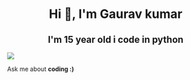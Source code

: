 <h1 align="center">Hi 👋, I'm Gaurav kumar </h1> 
<p><h2 align="center">I'm 15 year old i code in python </h2></p>


<!-- <img class='imgs' align="right" borderRadius="50%" src="https://user-images.githubusercontent.com/84004110/171232830-622ede35-b7a7-4733-9b87-db1632288ddd.jpg"> -->
<img class='imgs' align="center" borderRadius="50%" src="https://user-images.githubusercontent.com/84004110/171459373-3c158825-bb32-4d06-9df3-171f77622249.jpg">
<!-- <p align="center">I’m currently learning <b>C++, Java for app development</b></p> -->

<!-- ![anime3]() -->


<p align="left">Ask me about <b> coding :)</b></p>




